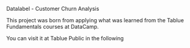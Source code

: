 Datalabel - Customer Churn Analysis

This project was born from applying what was learned from the Tablue Fundamentals courses at DataCamp.

You can visit it at Tablue Public in the following <link rel="link" href="https://public.tableau.com/app/profile/maxilafo/viz/Databel-CustomerChurn_16938305753280/Story">

